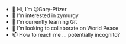 - 👋 Hi, I’m @Gary-Pfizer
- 👀 I’m interested in zymurgy
- 🌱 I’m currently learning Git
- 💞️ I’m looking to collaborate on World Peace
- 📫 How to reach me ... potentially incognito?

<!---
Gary-Pfizer/Gary-Pfizer is a ✨ special ✨ repository because its `README.md` (this file) appears on your GitHub profile.
You can click the Preview link to take a look at your changes.
--->
